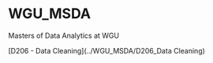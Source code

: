# WGU_MSDA
Masters of Data Analytics at WGU

[D206 - Data Cleaning](../WGU_MSDA/D206_Data Cleaning)
